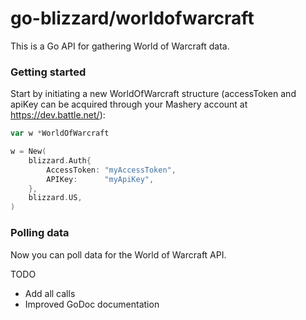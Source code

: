 # go-blizzard/worldofwarcraft

This is a Go API for gathering World of Warcraft data.

### Getting started

Start by initiating a new WorldOfWarcraft structure (accessToken and apiKey can be acquired through your Mashery account at https://dev.battle.net/):

```go
var w *WorldOfWarcraft

w = New(
	blizzard.Auth{
		AccessToken: "myAccessToken",
		APIKey:      "myApiKey",
	},
	blizzard.US,
)
```

### Polling data

Now you can poll data for the World of Warcraft API. 

TODO
* Add all calls
* Improved GoDoc documentation
